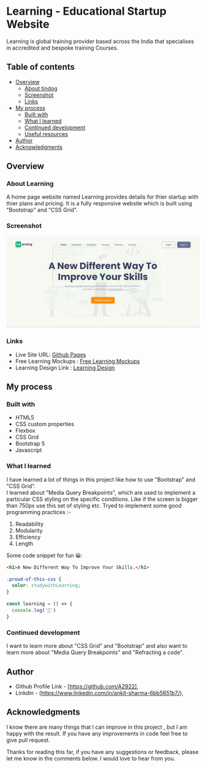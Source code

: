 #  Learning - Educational Startup Website

 Learning is global training provider based across the India that
              specialises in 
              accredited and bespoke training Courses.

## Table of contents

- [Overview](#overview)
  - [About tindog](#about-tindog)
  - [Screenshot](#screenshot)
  - [Links](#links)
- [My process](#my-process)
  - [Built with](#built-with)
  - [What I learned](#what-i-learned)
  - [Continued development](#continued-development)
  - [Useful resources](#useful-resources)
- [Author](#author)
- [Acknowledgments](#acknowledgments)



## Overview

### About Learning

A home page website named Learning provides details for thier startup with thier plans and pricing. 
It is a fully responsive website which is built using "Bootstrap" and "CSS Grid".

### Screenshot

![](./images/screenshot.png)



### Links


- Live Site URL: [Github Pages](https://saurabh13042004.github.io/Educational-Startup-website/)
- Free Learning Mockups : [Free Learning Mockups](https://drive.google.com/drive/folders/1o3Fl7EeMjH7R4972MrtDvYAzoRodpnI5?usp=sharing)
- Learning Design Link : [Learning Design](https://dribbble.com/shots/16229210-E-learninng-platform-web-landing-page?utm_source=Clipboard_Shot&utm_campaign=suhayelahmednasim&utm_content=E-learninng%20platform%20web%20landing%20page&utm_medium=Social_Share&utm_source=Clipboard_Shot&utm_campaign=suhayelahmednasim&utm_content=E-learninng%20platform%20web%20landing%20page&utm_medium=Social_Share)

## My process

### Built with

- HTML5
- CSS custom properties
- Flexbox
- CSS Grid
- Bootstrap 5
- Javascript



### What I learned
I have learned a lot of things in this project like how to use "Bootstrap" and "CSS Grid".  
I learned about "Media Query Breakpoints", which are used to implement a particular CSS styling on the specific conditions. Like if the screen is bigger than 750px use this set of styling etc.
Tryed to implement some good programming practices :-
1. Readability
2. Modularity
3. Efficiency
4. Length

Some code snippet for fun 😀:

```html
<h1>A New Different Way To Improve Your Skills.</h1>
```
```css
.proud-of-this-css {
  color: studywithLearning;
}
```
```js
const learning = () => {
  console.log('🎉')
}
```



### Continued development

I want to learn more about "CSS Grid" and "Bootstrap" and also want to learn more about "Media Query Breakpoints" and "Refracting a code".



## Author

 - Github Profile Link - [https://github.com/A2922],
- Linkdin -     (https://www.linkedin.com/in/ankit-sharma-6bb5651b7/),



## Acknowledgments



I know there are many things that I can improve in this project , but I am happy with the result. If you have any improvements in code feel free to give pull request.

Thanks for reading this far, if you have any suggestions or feedback, please let me know in the comments below. I would love to hear from you.
